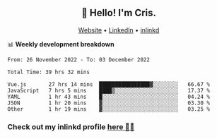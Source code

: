 
<h2 align="center">👋 Hello! I'm Cris.</h2>
<p align="center">
  <a href="https://www.criscunas.dev">Website</a> •
  <a href="https://www.linkedin.com/in/cristophercunas/">LinkedIn</a> •
  <a href="https://www.inlinkd.app">inlinkd</a>
  
</p>


📊 **Weekly development breakdown**
<!--START_SECTION:waka-->

```text
From: 26 November 2022 - To: 03 December 2022

Total Time: 39 hrs 32 mins

Vue.js       27 hrs 14 mins  ████████████████▓░░░░░░░░   66.67 %
JavaScript   7 hrs 5 mins    ████▒░░░░░░░░░░░░░░░░░░░░   17.37 %
YAML         1 hr 43 mins    █░░░░░░░░░░░░░░░░░░░░░░░░   04.24 %
JSON         1 hr 20 mins    ▓░░░░░░░░░░░░░░░░░░░░░░░░   03.30 %
Other        1 hr 19 mins    ▓░░░░░░░░░░░░░░░░░░░░░░░░   03.25 %
```

<!--END_SECTION:waka-->

<div> 
  <h3>Check out my inlinkd profile
  <a href="https://www.inlinkd.app/link/cristophercunas">here 👨‍💻</a>
  </h3>
</div>
